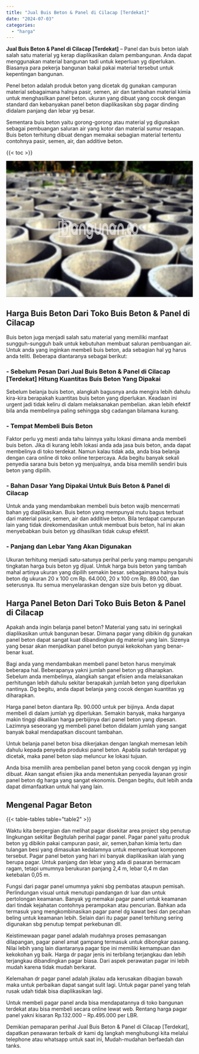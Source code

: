 ```yaml
---
title: "Jual Buis Beton & Panel di Cilacap [Terdekat]"
date: "2024-07-03"
categories: 
  - "harga"
---
```


**Jual Buis Beton & Panel di Cilacap \[Terdekat\]** – Panel dan buis beton ialah salah satu material yg kerap diaplikasikan dalam pembangunan. Anda dapat menggunakan material bangunan tadi untuk keperluan yg diperlukan. Biasanya para pekerja bangunan bakal pakai material tersebut untuk kepentingan bangunan.

Penel beton adalah produk beton yang dicetak dg gunakan campuran material sebagaimana halnya pasir, semen, air dan tambahan material kimia untuk menghasilkan panel beton. ukuran yang dibuat yang cocok dengan standard dan kebanyakan panel beton diaplikasikan sbg pagar dinding didalam panjang dan lebar yg besar.

Sementara buis beton yaitu gorong-gorong atau material yg digunakan sebagai pembuangan saluran air yang kotor dan material sumur resapan. Buis beton terhitung dibuat dengan memakai sebagian material tertentu contohnya pasir, semen, air, dan additive beton.

{{< toc >}}

![Jual Buis Beton & Panel di Cilacap [Terdekat]](/images/jual-panel-buis-beton-murah-07.png)

## Harga Buis Beton Dari Toko Buis Beton & Panel di Cilacap

Buis beton juga menjadi salah satu material yang memiliki manfaat sungguh-sungguh baik untuk kebutuhan membuat saluran pembuangan air. Untuk anda yang inginkan membeli buis beton, ada sebagian hal yg harus anda teliti. Beberapa diantaranya sebagai berikut:

### \- Sebelum Pesan Dari Jual Buis Beton & Panel di Cilacap \[Terdekat\] Hitung Kuantitas Buis Beton Yang Dipakai

Sebelum belanja buis beton, alangkah bagusnya anda mengira lebih dahulu kira-kira berapakah kuantitas buis beton yang diperlukan. Keadaan ini urgent jadi tidak keliru di dalam melaksanakan pembelian. akan lebih efektif bila anda membelinya paling sehingga sbg cadangan bilamana kurang.

### \- Tempat Membeli Buis Beton

Faktor perlu yg mesti anda tahu lainnya yaitu lokasi dimana anda membeli buis beton. Jika di kurang lebih lokasi anda ada jasa buis beton, anda dapat membelinya di toko terdekat. Namun kalau tidak ada, anda bisa belanja dengan cara online di toko online terpercaya. Ada begitu banyak sekali penyedia sarana buis beton yg menjualnya, anda bisa memilih sendiri buis beton yang dipilih.

### \- Bahan Dasar Yang Dipakai Untuk Buis Beton & Panel di Cilacap

Untuk anda yang mendambakan membeli buis beton wajib mencermati bahan yg diaplikasikan. Buis beton yang mempunyai mutu bagus terbuat dari material pasir, semen, air dan additive beton. Bila terdapat campuran lain yang tidak direkomendasikan untuk membuat buis beton, hal ini akan menyebabkan buis beton yg dihasilkan tidak cukup efektif.

### \- Panjang dan Lebar Yang Akan Digunakan

Ukuran terhitung menjadi satu-satunya perihal perlu yang mampu pengaruhi tingkatan harga buis beton yg dijual. Untuk harga buis beton yang tambah mahal artinya ukuran yang dipilih semakin besar. sebagaimana halnya buis beton dg ukuran 20 x 100 cm Rp. 64.000, 20 x 100 cm Rp. 89.000, dan seterusnya. Itu semua menyelaraskan dengan size buis beton yg dibuat.

## Harga Panel Beton Dari Toko Buis Beton & Panel di Cilacap

Apakah anda ingin belanja panel beton? Material yang satu ini seringkali diaplikasikan untuk bangunan besar. Dimana pagar yang dibikin dg gunakan panel beton dapat sangat kuat dibandingkan dg material yang lain. Sizenya yang besar akan menjadikan panel beton punyai kekokohan yang benar-benar kuat.

Bagi anda yang mendambakan membeli panel beton harus menyimak beberapa hal. Beberapanya yakni jumlah panel beton yg diharapkan. Sebelum anda membelinya, alangkah sangat efisien anda melaksanakan perhitungan lebih dahulu sekitar berapakah jumlah beton yang diperlukan nantinya. Dg begitu, anda dapat belanja yang cocok dengan kuantitas yg diharapkan.

Harga panel beton diantara Rp. 90.000 untuk per bijinya. Anda dapat membeli di dalam jumlah yg diperlukan. Semakin banyak, maka harganya makin tinggi dikalikan harga perbijinya dari panel beton yang dipesan. Lazimnya seseorang yg membeli panel beton didalam jumlah yang sangat banyak bakal mendapatkan discount tambahan.

Untuk belanja panel beton bisa dikerjakan dengan langkah memesan lebih dahulu kepada penyedia produksi panel beton. Apabila sudah terdapat yg dicetak, maka panel beton siap meluncur ke lokasi tujuan.

Anda bisa memilih area pembelian panel beton yang cocok dengan yg ingin dibuat. Akan sangat efisien jika anda menentukan penyedia layanan grosir panel beton dg harga yang sangat ekonomis. Dengan begitu, duit lebih anda dapat dimanfaatkan untuk hal yang lain.

## Mengenal Pagar Beton

{{< table-tables table="table2" >}}

Waktu kita berpergian dan melihat pagar disekitar area project sbg penutup lingkungan seklitar Begitulah perihal pagar panel. Pagar panel yaitu produk beton yg dibikin pakai campuran pasir, air, semen,bahan kimia tertu dan tulangan besi yang dimasukan kedalamnya untuk memperkuat komponen tersebut. Pagar panel beton yang hari ini banyak diaplikasikan ialah yang berupa pagar. Untuk panjang dan lebar yang ada di pasaran bermacam ragam, tetapi umumnya berukuran panjang 2,4 m, lebar 0,4 m dan ketebalan 0,05 m.

Fungsi dari pagar panel umumnya yakni sbg pembatas ataupun pemisah. Perlindungan visual untuk menutupi pandangan dr luar dan untuk pertolongan keamanan. Banyak yg memakai pagar panel untuk keamanan dari tindak kejahatan contohnya perampokan atau pencurian. Bahkan ada termasuk yang mengkombinasikan pagar panel dg kawat besi dan pecahan beling untuk keamanan lebih. Selain dari itu pagar panel terhitung sering digunakan sbg penutup tempat perkebunan dll.

Keistimewaan pagar panel adalah mudahnya proses pemasangan dilapangan, pagar panel amat gampang termasuk untuk dibongkar pasang. Nilai lebih yang lain diantaranya pagar tipe ini memiliki kemampuan dan kekokohan yg baik. Harga dr pagar jenis ini terbilang terjangkau dan lebih terjangkau dibandingkan pagar biasa. Dari aspek perawatan pagar ini lebih mudah karena tidak mudah berkarat.

Kelemahan dr pagar panel adalah jikalau ada kerusakan dibagian bawah maka untuk perbaikan dapat sangat sulit lagi. Untuk pagar panel yang telah rusak udah tidak bisa diaplikasikan lagi.

Untuk membeli pagar panel anda bisa mendapatannya di toko bangunan terdekat atau bisa membeli secara online lewat web. Rentang harga pagar panel yakni kisaran Rp.132.000 – Rp.495.000 per LBR.

Demikian pemaparan perihal Jual Buis Beton & Panel di Cilacap \[Terdekat\], dapatkan penawaran terbaik dr kami dg langkah menghubungi kita melalui telephone atau whatsapp untuk saat ini, Mudah-mudahan berfaedah dan tanks.
